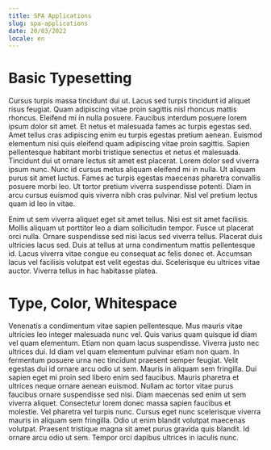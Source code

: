 ```yaml
---
title: SPA Applications
slug: spa-applications
date: 20/03/2022
locale: en
---
```

# Basic Typesetting

Cursus turpis massa tincidunt dui ut. Lacus sed turpis tincidunt id aliquet risus feugiat. Quam adipiscing vitae proin sagittis nisl rhoncus mattis rhoncus. Eleifend mi in nulla posuere. Faucibus interdum posuere lorem ipsum dolor sit amet. Et netus et malesuada fames ac turpis egestas sed. Amet tellus cras adipiscing enim eu turpis egestas pretium aenean. Euismod elementum nisi quis eleifend quam adipiscing vitae proin sagittis. Sapien pellentesque habitant morbi tristique senectus et netus et malesuada. Tincidunt dui ut ornare lectus sit amet est placerat. Lorem dolor sed viverra ipsum nunc. Nunc id cursus metus aliquam eleifend mi in nulla. Ut aliquam purus sit amet luctus. Fames ac turpis egestas maecenas pharetra convallis posuere morbi leo. Ut tortor pretium viverra suspendisse potenti. Diam in arcu cursus euismod quis viverra nibh cras pulvinar. Nisl vel pretium lectus quam id leo in vitae.

Enim ut sem viverra aliquet eget sit amet tellus. Nisi est sit amet facilisis. Mollis aliquam ut porttitor leo a diam sollicitudin tempor. Fusce ut placerat orci nulla. Ornare suspendisse sed nisi lacus sed viverra tellus. Placerat duis ultricies lacus sed. Duis at tellus at urna condimentum mattis pellentesque id. Lacus viverra vitae congue eu consequat ac felis donec et. Accumsan lacus vel facilisis volutpat est velit egestas dui. Scelerisque eu ultrices vitae auctor. Viverra tellus in hac habitasse platea.

# Type, Color, Whitespace

Venenatis a condimentum vitae sapien pellentesque. Mus mauris vitae ultricies leo integer malesuada nunc vel. Quis varius quam quisque id diam vel quam elementum. Etiam non quam lacus suspendisse. Viverra justo nec ultrices dui. Id diam vel quam elementum pulvinar etiam non quam. In fermentum posuere urna nec tincidunt praesent semper feugiat. Velit egestas dui id ornare arcu odio ut sem. Mauris in aliquam sem fringilla. Dui sapien eget mi proin sed libero enim sed faucibus. Mauris pharetra et ultrices neque ornare aenean euismod. Nullam ac tortor vitae purus faucibus ornare suspendisse sed nisi. Diam maecenas sed enim ut sem viverra aliquet. Consectetur lorem donec massa sapien faucibus et molestie. Vel pharetra vel turpis nunc. Cursus eget nunc scelerisque viverra mauris in aliquam sem fringilla. Odio ut enim blandit volutpat maecenas volutpat. Praesent tristique magna sit amet purus gravida quis blandit. Id ornare arcu odio ut sem. Tempor orci dapibus ultrices in iaculis nunc.